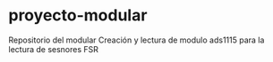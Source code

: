 # proyecto-modular
Repositorio del modular 
Creación y lectura de modulo ads1115 para la lectura de sesnores FSR
